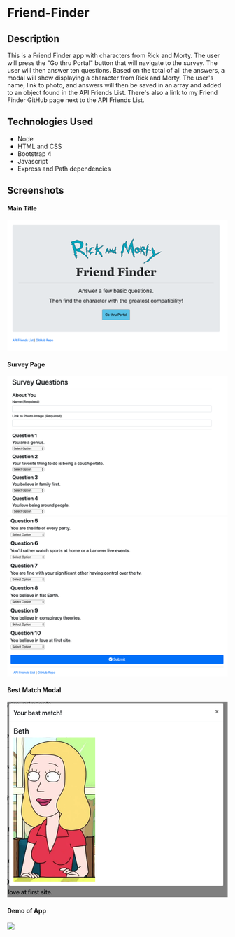 # Friend-Finder

## Description
This is a Friend Finder app with characters from Rick and Morty.  The user will press the "Go thru Portal" button that will navigate to the survey.  The user will then answer ten questions.  Based on the total of all the answers, a modal will show displaying a character from Rick and Morty.  The user's name, link to photo, and answers will then be saved in an array and added to an object found in the API Friends List.  There's also a link to my Friend Finder GitHub page next to the API Friends List.

## Technologies Used
* Node
* HTML and CSS
* Bootstrap 4
* Javascript
* Express and Path dependencies

## Screenshots
#### Main Title
![](/FriendFinder/app/public/images/main-title.png)

#### Survey Page
![](/FriendFinder/app/public/images/survey-one.png)
![](/FriendFinder/app/public/images/survey-two.png)

#### Best Match Modal
![](/FriendFinder/app/public/images/modal.png)

#### Demo of App
![](https://drive.google.com/file/d/1vScIuna1JSwS1PgAJECYoyCOa3QJSJdB/view)
